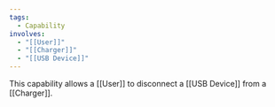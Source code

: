 ```yaml
---
tags:
  - Capability
involves:
  - "[[User]]"
  - "[[Charger]]"
  - "[[USB Device]]"
---
```

This capability allows a [[User]] to disconnect a [[USB Device]] from a [[Charger]].